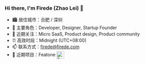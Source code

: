 ### Hi there, I'm Firede (Zhao Lei) 👋

- 🏙 居住城市：合肥 / 深圳
- 👔 主要角色：Developer, Designer, Startup Founder
- 🎯 近期关注：Micro SaaS, Product design, Product community
- ⏰ 高效时段：Midnight (UTC+08:00)
- 📫 联系方式：firede@firede.com
- 🚀 近期项目：Featone <img src="https://user-images.githubusercontent.com/157338/176654633-8f855878-ef64-4248-85a5-214154b2dbd8.png" width="24" align="center" alt="Featone" />
